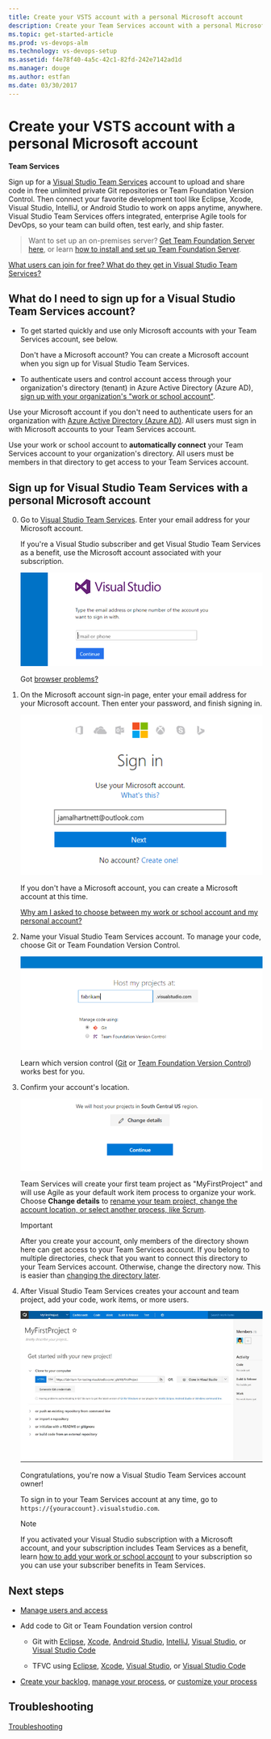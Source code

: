 ```yaml
---
title: Create your VSTS account with a personal Microsoft account
description: Create your Team Services account with a personal Microsoft account
ms.topic: get-started-article
ms.prod: vs-devops-alm
ms.technology: vs-devops-setup
ms.assetid: f4e78f40-4a5c-42c1-82fd-242e7142ad1d
ms.manager: douge
ms.author: estfan
ms.date: 03/30/2017
---
```


#	Create your VSTS account with a personal Microsoft account

**Team Services**

Sign up for a [Visual Studio Team Services](https://www.visualstudio.com/products/visual-studio-team-services-vs) 
account to upload and share code in free unlimited private 
Git repositories or Team Foundation Version Control. 
Then connect your favorite development tool like Eclipse, Xcode, 
Visual Studio, IntelliJ, or Android Studio to work on apps anytime, anywhere. 
Visual Studio Team Services offers integrated, enterprise Agile tools for DevOps, 
so your team can build often, test early, and ship faster.

> Want to set up an on-premises server? 
> [Get Team Foundation Server here](https://www.visualstudio.com/products/tfs-overview-vs), 
> or learn [how to install and set up Team Foundation Server](../tfs-server/install/get-started.md). 


[What users can join for free?  What do they get in Visual Studio Team Services?](#free-users)


<a name="how-sign-up"></a>
##	What do I need to sign up for a Visual Studio Team Services account?

*	To get started quickly and use only Microsoft accounts 
	with your Team Services account, see below. 

	Don't have a Microsoft account? 
	You can create a Microsoft account 
	when you sign up for Visual Studio Team Services.

*	To authenticate users and control account access through your 
	organization's directory (tenant) in Azure Active Directory (Azure AD), 
	[sign up with your organization's "work or school account"](create-account-with-work-school.md). 

Use your Microsoft account if you don't need to authenticate users 
for an organization with [Azure Active Directory (Azure AD)](https://azure.microsoft.com/en-us/documentation/articles/active-directory-whatis/). 
All users must sign in with Microsoft accounts to your Team Services account.

Use your work or school account to **automatically connect** your Team Services account to your organization's directory. 
All users must be members in that directory to get access to your Team Services account.


<a name="MicrosoftAccount"></a>
##	Sign up for Visual Studio Team Services with a personal Microsoft account

0.	Go to [Visual Studio Team Services](https://go.microsoft.com/fwlink/?LinkId=307137&clcid=0x409). 
Enter your email address for your Microsoft account. 

	If you're a Visual Studio subscriber 
	and get Visual Studio Team Services as a benefit, 
	use the Microsoft account associated with your subscription. 

	![Enter your email address](_img/_shared/sign-in.png)

	Got [browser problems?](#browser-problems)

0.	On the Microsoft account sign-in page, 
enter your email address for your Microsoft account. 
Then enter your password, and finish signing in.

	![Enter password for your Microsoft account](_img/_shared/sign-in-msa2.png)

	If you don't have a Microsoft account, 
	you can create a Microsoft account at this time. 

	[Why am I asked to choose between my work or school account and my personal account?](#ChooseOrgAcctMSAcct)

0.	Name your Visual Studio Team Services account. 
To manage your code, choose Git or Team Foundation Version Control.

	![Name your Visual Studio Team Services account, choose your version control](_img/sign-up-visual-studio-team-services/create-team-services-account.png)

	Learn which version control ([Git](../git/overview.md) 
	or [Team Foundation Version Control](../tfvc/overview.md)) 
	works best for you.

0.	Confirm your account's location. 

	![Rename team project, change account location, or select another process](_img/sign-up-visual-studio-team-services/check-account-location-standard.png)
	
	Team Services will create your first team project as "MyFirstProject" 
	and will use Agile as your default work item process to organize your work. 
	Choose **Change details** to 
	[rename your team project, change the account location, or select another process, like Scrum](#account-location).

	> [!IMPORTANT]
	> After you create your account, only members of the directory shown here can get access to your Team Services
	> account. If you belong to multiple directories, check that you want to connect this directory to your Team Services account.
	> Otherwise, change the directory now. This is easier than [changing the directory later](#ChangeDirectory).

0.	After Visual Studio Team Services creates your account and team project, 
add your code, work items, or more users.

	![Add code or work items](_img/_shared/team-project-created.png)

	Congratulations, you're now a Visual Studio Team Services account owner! 

	To sign in to your Team Services account at any time, go to ```https://{youraccount}.visualstudio.com```.

	> [!NOTE]
	> If you activated your Visual Studio subscription with a Microsoft account, and your subscription includes Team Services
	> as a benefit, learn [how to add your work or school account](../billing/link-msdn-subscription-to-organizational-account-vs.md) to your
	> subscription so you can use your subscriber benefits in Team Services.


## Next steps  

*	[Manage users and access](add-account-users-assign-access-levels-team-services.md)

*	Add code to Git or Team Foundation version control

	*	Git with [Eclipse](connect-to-visual-studio-team-services.md#eclipse), 
	[Xcode](../git/share-your-code-in-git-xcode.md), 
	[Android Studio](http://java.visualstudio.com/Docs/tools/androidstudio), 
	[IntelliJ](http://java.visualstudio.com/Docs/tools/intelliJ), 
	[Visual Studio](connect-to-visual-studio-team-services.md#vs), or 
	[Visual Studio Code](https://code.visualstudio.com/docs/editor/versioncontrol)

	*	TFVC using [Eclipse](connect-to-visual-studio-team-services.md#eclipse), 
	[Xcode](../tfvc/share-your-code-in-tfvc-xcode.md), 
	[Visual Studio](connect-to-visual-studio-team-services.md#vs), or 
	[Visual Studio Code](https://code.visualstudio.com/docs/editor/versioncontrol)

*	[Create your backlog](../work/backlogs/create-your-backlog.md), 
	[manage your process](../work/process/manage-process.md), 
	or [customize your process](../work/process/customize-process.md)


## Troubleshooting

[Troubleshooting](faq-create-account.md)
